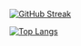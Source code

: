 [![GitHub Streak](https://github-readme-streak-stats.herokuapp.com?user=kiritoroo&locale=ja)](https://git.io/streak-stats)

[![Top Langs](https://github-readme-stats.vercel.app/api/top-langs/?username=kiritoroo&layout=compact&langs_count=10&exclude_repo=220527_pet-store-manager,210000_media-player,210000_linked-list-simulator,220316_prehistory,200000_tower-of-hanoi-game&hide=css,html&locale=ja)](https://github.com/anuraghazra/github-readme-stats)	

